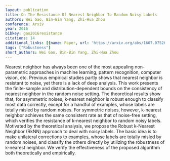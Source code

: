 ```yaml
---
layout: publication
title: On The Resistance Of Nearest Neighbor To Random Noisy Labels
authors: Wei Gao, Bin-Bin Yang, Zhi-Hua Zhou
conference: Arxiv
year: 2016
bibkey: gao2016resistance
citations: 14
additional_links: [{name: Paper, url: 'https://arxiv.org/abs/1607.07526'}]
tags: ["Robustness"]
short_authors: Wei Gao, Bin-Bin Yang, Zhi-Hua Zhou
---
```

Nearest neighbor has always been one of the most appealing non-parametric
approaches in machine learning, pattern recognition, computer vision, etc.
Previous empirical studies partly shows that nearest neighbor is resistant to
noise, yet there is a lack of deep analysis. This work presents the
finite-sample and distribution-dependent bounds on the consistency of nearest
neighbor in the random noise setting. The theoretical results show that, for
asymmetric noises, k-nearest neighbor is robust enough to classify most data
correctly, except for a handful of examples, whose labels are totally misled by
random noises. For symmetric noises, however, k-nearest neighbor achieves the
same consistent rate as that of noise-free setting, which verifies the
resistance of k-nearest neighbor to random noisy labels. Motivated by the
theoretical analysis, we propose the Robust k-Nearest Neighbor (RkNN) approach
to deal with noisy labels. The basic idea is to make unilateral corrections to
examples, whose labels are totally misled by random noises, and classify the
others directly by utilizing the robustness of k-nearest neighbor. We verify
the effectiveness of the proposed algorithm both theoretically and empirically.
